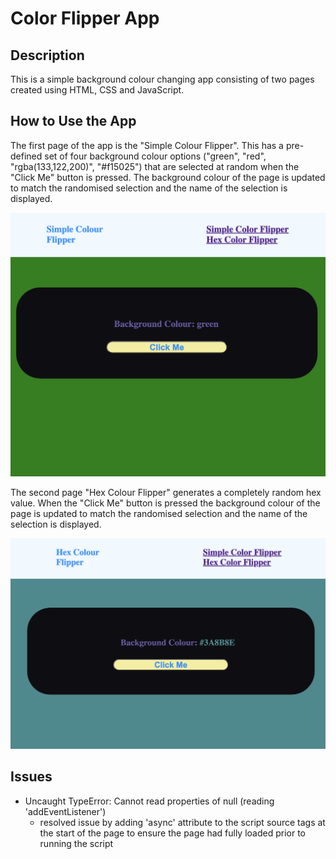 # Color Flipper App

## Description

This is a simple background colour changing app consisting of two pages created using HTML, CSS and JavaScript.

## How to Use the App

The first page of the app is the "Simple Colour Flipper". This has a pre-defined set of four background colour options ("green", "red", "rgba(133,122,200)", "#f15025") that are selected at random when the "Click Me" button is pressed. The background colour of the page is updated to match the randomised selection and the name of the selection is displayed.

![Colour Flipper Simple](images/colourFlipperSimple.png)

The second page "Hex Colour Flipper" generates a completely random hex value. When the "Click Me" button is pressed the background colour of the page is updated to match the randomised selection and the name of the selection is displayed.

![Colour Flipper Simple](images/colourFlipperHex.png)

## Issues

- Uncaught TypeError: Cannot read properties of null (reading 'addEventListener')
  - resolved issue by adding 'async' attribute to the script source tags at the start of the page to ensure the page had fully loaded prior to running the script
